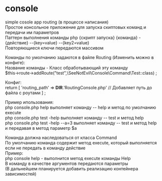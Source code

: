 # console
simple cosole app routing (в процессе написания)  
Простое консольное приложение для запуска скиптовых команд и передачи им параметров  
Паттерн выполнения команды php {скрипт запуска} {команда} -{действие} --{key=value} --{key2=value}   
Повторяющиеся ключи передаются массивом  

Команды по умолчанию задаются в файле Routing (Изменить можно в конфиге):   
Название команды - Класс обработывающий эту команду   
$this->route->addRoute("test",\SeeNotEvil\Console\Command\Test::class) ;

Конфиг:    
return [
   'routing_path' => __DIR__.'RoutingConsole.php' // Добавляет путь до файла с роутами
] ;


Пример ипользования:  
php console.php help выполняет команду -- help и метод по умолчанию execute  
php console.php test -help выполняет команду -- test и метод help  
php console.php test -help --a=3 выполняет команду -- test и метод help и передавая в метод параметр $a  

Команда должна наследоваться от класса Command   
По умолчанию команда содержит метод execute, который выполняется если не передать в команду действие   
Пример:   
php console help - выполнится метод execute команды Help   
В команду в качестве аргументов передаются параметры   
(В дальнейшем планируется добавить реализацию контейнера зависимостей)   












